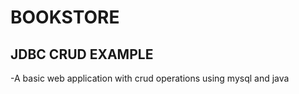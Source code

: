# BOOKSTORE
## JDBC CRUD EXAMPLE
-A basic web application with crud operations using mysql and java

